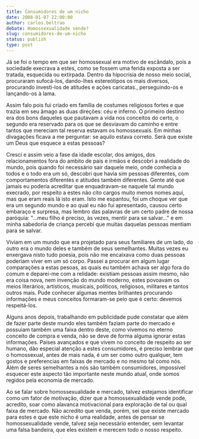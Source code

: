 ```yaml
---
title: Consumidores de um nicho
date: 2008-01-07 22:00:00
author: carlos.beltrao
debate: Homossexualidade vende?
slug: consumidores-de-um-nicho
status: publish 
type: post
---
```


Já se foi o tempo em que ser homossexual era motivo de escândalo, pois a sociedade execrava a estes, como se fossem uma ferida exposta a ser tratada, esquecida ou extirpada. Dentro da hipocrisia de nosso meio social, procuraram sufocá-los, dando-lhes estereótipos os mais diversos, procurando investi-los de atitudes e ações caricatas., perseguindo-os e lançando-os à lama.  

Assim falo pois fui criado em família de costumes religiosos fortes e que trazia em seu âmago as duas direções: céu e inferno. O primeiro destino era dos bons daqueles que pautavam a vida nos conceitos do certo, o segundo era reservado para os que se desviavam do caminho e entre tantos que mereciam tal reserva estavam os homossexuais. Em minhas divagações ficava a me perguntar: se aquilo estava correto. Será que existe um Deus que esquece a estas pessoas?  

Cresci e assim veio a fase da idade escolar, dos amigos, dos relacionamentos fora do ambito de pais e irmãos e descobri a realidade do mundo, pois quando foi necessário sair daquele meio, onde conhecia a todos e o todo era um só, descobri que havia sim pessoas diferentes, com comportamentos diferentes e atitudes também diferentes. Gente até que jamais eu poderia acreditar que enquadravam-se naquele tal mundo execrado, por respeito a estes não cito cargos muito menos nomes aqui, mas que eram reais lá isto eram. Isto me espantou, foi um choque ver que era um segundo mundo e ao qual eu não fui apresentado, causou certo embaraço e surpresa, mas lembro das palavras de um certo padre de nossa paróquia: "...meu filho é preciso, às vezes, mentir para se salvar..." e em minha sabedoria de criança percebi que muitas daquelas pessoas mentiam para se salvar.   

Viviam em um mundo que era projetado para seus familiares de um lado, do outro era o mundo deles e também de seus semelhantes. Muitas vezes eu enxergava nisto tudo poesia, pois não me encaixava como duas pessoas poderiam viver em um só corpo. Passei a procurar em algum lugar comparações a estas pesoas, as quais eu também achava ser algo fora do comum e deparei-me com a relidade: existiam pessoas assim mesmo, não era coisa nova, nem invenção do mundo moderno, estes povoavam os meios literários, artísticos, musicais, políticos, religiosos, militares e tantos outros mais. Pude conhecer algumas mentes brilhantes procurando informações e meus conceitos formaram-se pelo que é certo: devemos respeitá-los.  

Alguns anos depois, trabalhando em publicidade pude constatar que além de fazer parte deste mundo eles também faziam parte do mercado e possuiam também uma faixa dentro deste, como vivemos no eterno conceito de compra e venda, não se deve de forma alguma ignorar estas informações. Países avançados e que vivem no conceito de respeito ao ser humano, dão especial atenção a estes consumidores, é preciso lembrar que o homossexual, antes de mais nada, é um ser como outro qualquer, tem gostos e preferencias em faixas de mercado e no mesmo tal como nós. Além de seres semelhantes a nós são também consumidores, impossível esquecer este aspecto tão importante neste mundo atual, onde somos regidos pela economia de mercado.  

Ao se falar sobre homossexualidade e mercado, talvez estejamos identificar como um fator de motivação, dizer que a homossexualidade vende pode, acredito, soar como alavanca motivacional para exploração de tal ou qual faixa de mercado. Não acredito que venda, porém, sei que existe mercado para estes e que este nicho é uma realidade, antes de pensar se homossexualidade vende, talvez seja necessário entender, sem levantar uma falsa bandeira, que eles existem e merecem todo o nosso respeito.
